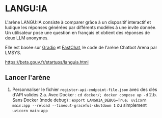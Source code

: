 # LANGU:IA

L'arène LANGU:IA consiste à comparer grâce à un dispositif interactif et ludique les réponses générées par différents modèles à une invite donnée. Un utilisateur pose une question en français et obtient des réponses de deux LLM anonymes.

Elle est basée sur [Gradio](https://www.gradio.app/) et [FastChat](https://github.com/lm-sys/FastChat/), le code de l'arène Chatbot Arena par LMSYS.

<https://beta.gouv.fr/startups/languia.html>

## Lancer l'arène

1. Personnaliser le fichier `register-api-endpoint-file.json` avec des clés d'API valides
2.a. Avec Docker : `cd docker/; docker compose up -d`
2.b. Sans Docker (mode debug) :  `export LANGUIA_DEBUG=True; uvicorn main:app --reload --timeout-graceful-shutdown 1` ou simplement `uvicorn main:app`
